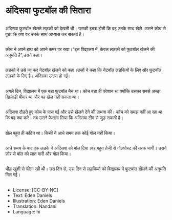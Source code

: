# अंदिसवा फुटबॉल की सितारा

##
अंदिसवा फुटबॉल खेलते लड़कों को देखती थी। उसकी इच्छा होती कि वह उनके साथ खेले।उसने कोच से पूछा कि क्या वह उनके साथ अभ्यास कर सकती है।

##
कोच ने अपने हाथ को अपने कमर पर रखा।"इस विद्यालय में, केवल लड़को को फुटबॉल खेलने की अनुमति है",उसने कहा।

##
लड़को ने उसे जा कर नेटबॉल खेलने को कहा।उन्हों ने कहा कि नेटबॉल लड़कियों के लिए और फुटबॉल लड़को के लिए है। अंदिसवा उदास हो गई।

##
अगले दिन, विद्यालय में एक बड़ा फुटबॉल मैच था। कोच बड़ा ही परेशान था क्योंकि उसका सबसे अच्छा खिलाड़ी बीमार था और वह खेल नहीं सकता था।

##
अंदिसवा दौड़ते हुए कोच के पास गई और उसे खेलने देने की प्राथना की। कोच को समझ नहीं आ रहा था कि वह क्या करे। तब उसने फैसला लिया कि अंदिसवा टीम से जुड़ सकती है।

##
खेल बहुत ही कठिन था। किसी ने आधे समय तक कोई गोल नहीं किया।

##
आधे समय के बाद एक लड़के ने अंदिसवा को बॉल दिया।वह बहुत तेजी से गोलपोस्ट की तरफ भागी। उसने ज़ोर से बॉल को लात मारी और गोल किया।

##
भीड़ खुशी से चीला रही थी। उस दिन से, उस दिन से लड़कियों को विद्यालय में फुटबॉल खेलने की अनुमति मिल गई।

##
* License: [CC-BY-NC]
* Text: Eden Daniels
* Illustration: Eden Daniels
* Translation: Nandani
* Language: hi
